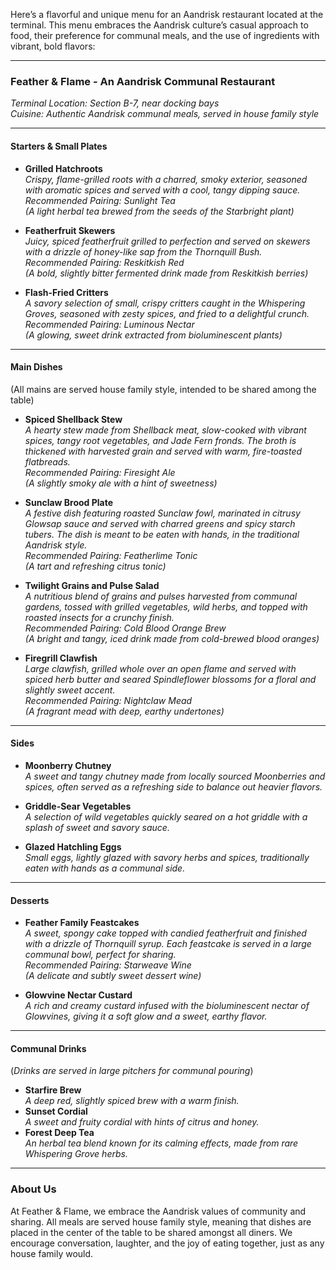 Here’s a flavorful and unique menu for an Aandrisk restaurant located at the terminal. This menu embraces the Aandrisk culture’s casual approach to food, their preference for communal meals, and the use of ingredients with vibrant, bold flavors:

---

### **Feather & Flame - An Aandrisk Communal Restaurant**  
*Terminal Location: Section B-7, near docking bays*  
*Cuisine: Authentic Aandrisk communal meals, served in house family style*

---

#### **Starters & Small Plates**

- **Grilled Hatchroots**  
  *Crispy, flame-grilled roots with a charred, smoky exterior, seasoned with aromatic spices and served with a cool, tangy dipping sauce.*  
  *Recommended Pairing: Sunlight Tea*  
  *(A light herbal tea brewed from the seeds of the Starbright plant)*

- **Featherfruit Skewers**  
  *Juicy, spiced featherfruit grilled to perfection and served on skewers with a drizzle of honey-like sap from the Thornquill Bush.*  
  *Recommended Pairing: Reskitkish Red*  
  *(A bold, slightly bitter fermented drink made from Reskitkish berries)*

- **Flash-Fried Critters**  
  *A savory selection of small, crispy critters caught in the Whispering Groves, seasoned with zesty spices, and fried to a delightful crunch.*  
  *Recommended Pairing: Luminous Nectar*  
  *(A glowing, sweet drink extracted from bioluminescent plants)*

---

#### **Main Dishes**  
(All mains are served house family style, intended to be shared among the table)

- **Spiced Shellback Stew**  
  *A hearty stew made from Shellback meat, slow-cooked with vibrant spices, tangy root vegetables, and Jade Fern fronds. The broth is thickened with harvested grain and served with warm, fire-toasted flatbreads.*  
  *Recommended Pairing: Firesight Ale*  
  *(A slightly smoky ale with a hint of sweetness)*

- **Sunclaw Brood Plate**  
  *A festive dish featuring roasted Sunclaw fowl, marinated in citrusy Glowsap sauce and served with charred greens and spicy starch tubers. The dish is meant to be eaten with hands, in the traditional Aandrisk style.*  
  *Recommended Pairing: Featherlime Tonic*  
  *(A tart and refreshing citrus tonic)*

- **Twilight Grains and Pulse Salad**  
  *A nutritious blend of grains and pulses harvested from communal gardens, tossed with grilled vegetables, wild herbs, and topped with roasted insects for a crunchy finish.*  
  *Recommended Pairing: Cold Blood Orange Brew*  
  *(A bright and tangy, iced drink made from cold-brewed blood oranges)*

- **Firegrill Clawfish**  
  *Large clawfish, grilled whole over an open flame and served with spiced herb butter and seared Spindleflower blossoms for a floral and slightly sweet accent.*  
  *Recommended Pairing: Nightclaw Mead*  
  *(A fragrant mead with deep, earthy undertones)*

---

#### **Sides**

- **Moonberry Chutney**  
  *A sweet and tangy chutney made from locally sourced Moonberries and spices, often served as a refreshing side to balance out heavier flavors.*

- **Griddle-Sear Vegetables**  
  *A selection of wild vegetables quickly seared on a hot griddle with a splash of sweet and savory sauce.*  

- **Glazed Hatchling Eggs**  
  *Small eggs, lightly glazed with savory herbs and spices, traditionally eaten with hands as a communal side.*

---

#### **Desserts**

- **Feather Family Feastcakes**  
  *A sweet, spongy cake topped with candied featherfruit and finished with a drizzle of Thornquill syrup. Each feastcake is served in a large communal bowl, perfect for sharing.*  
  *Recommended Pairing: Starweave Wine*  
  *(A delicate and subtly sweet dessert wine)*

- **Glowvine Nectar Custard**  
  *A rich and creamy custard infused with the bioluminescent nectar of Glowvines, giving it a soft glow and a sweet, earthy flavor.*

---

#### **Communal Drinks**  
(*Drinks are served in large pitchers for communal pouring*)

- **Starfire Brew**  
  *A deep red, slightly spiced brew with a warm finish.*  
- **Sunset Cordial**  
  *A sweet and fruity cordial with hints of citrus and honey.*  
- **Forest Deep Tea**  
  *An herbal tea blend known for its calming effects, made from rare Whispering Grove herbs.*

---

### **About Us**  
At Feather & Flame, we embrace the Aandrisk values of community and sharing. All meals are served house family style, meaning that dishes are placed in the center of the table to be shared amongst all diners. We encourage conversation, laughter, and the joy of eating together, just as any house family would.